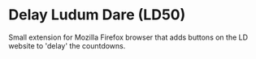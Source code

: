 # Delay Ludum Dare (LD50)

Small extension for Mozilla Firefox browser that adds buttons on the LD website to 'delay' the countdowns.
